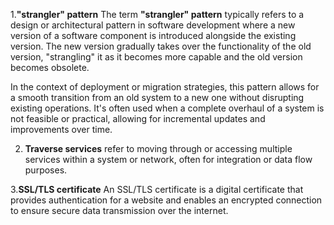 1.**"strangler" pattern** The term **"strangler" pattern** typically refers to a design or architectural pattern in software development where a new version of a software component is introduced alongside the existing version. The new version gradually takes over the functionality of the old version, "strangling" it as it becomes more capable and the old version becomes obsolete.

In the context of deployment or migration strategies, this pattern allows for a smooth transition from an old system to a new one without disrupting existing operations. It's often used when a complete overhaul of a system is not feasible or practical, allowing for incremental updates and improvements over time.

2. **Traverse services** refer to moving through or accessing multiple services within a system or network, often for integration or data flow purposes.

3.**SSL/TLS certificate** An SSL/TLS certificate is a digital certificate that provides authentication for a website and enables an encrypted connection to ensure secure data transmission over the internet.
